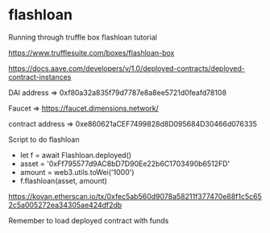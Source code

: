# flashloan
Running through truffle box flashloan tutorial


https://www.trufflesuite.com/boxes/flashloan-box


https://docs.aave.com/developers/v/1.0/deployed-contracts/deployed-contract-instances

DAI address => 0xf80a32a835f79d7787e8a8ee5721d0feafd78108


Faucet => https://faucet.dimensions.network/

contract address => 0xe860621aCEF7499828d8D095684D30466d076335

Script to do flashloan
- let f = await Flashloan.deployed()
- asset = '0xFf795577d9AC8bD7D90Ee22b6C1703490b6512FD'
- amount = web3.utils.toWei('1000')
- f.flashloan(asset, amount)


https://kovan.etherscan.io/tx/0xfec5ab560d9078a58211f377470e88f1c5c652c5a005272ea34305ae424df2db


Remember to load deployed contract with funds